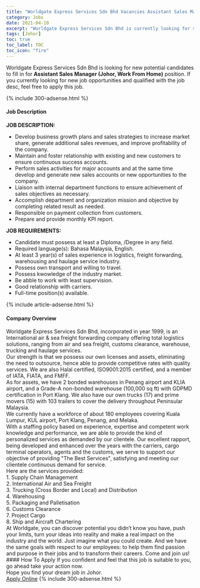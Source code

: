 ```yaml
---
title: "Worldgate Express Services Sdn Bhd Vacancies Assistant Sales Manager (Johor, Work From Home)" 
category: Jobs 
date: 2021-04-10 
excerpt: "Worldgate Express Services Sdn Bhd is currently looking for suitable person to fill in the Assistant Sales Manager (Johor, Work From Home) which based in Johor" 
tags: [Johor] 
toc: true 
toc_label: TOC 
toc_icon: "fire" 
--- 
```


<p>Worldgate Express Services Sdn Bhd is looking for new potential candidates to fill in for <b>Assistant Sales Manager (Johor, Work From Home)</b> position. If you currently looking for new job opportunities and qualified with the job desc, feel free to apply this job.
</p>{% include 300-adsense.html %} 
<div><div><h4>Job Description</h4></div><div><div><span><div><div><strong>JOB DESCRIPTION:</strong></div><ul><li>Develop business growth plans and sales strategies to increase market share, generate additional sales revenues, and improve profitability of the company.</li><li>Maintain and foster relationship with existing and new customers to ensure continuous success accounts.</li><li>Perform sales activities for major accounts and at the same time develop and generate new sales accounts or new opportunities to the company.</li><li>Liaison with internal department functions to ensure achievement of sales objectives as necessary.</li><li>Accomplish department and organization mission and objective by completing related result as needed.</li><li>Responsible on payment collection from customers.</li><li>Prepare and provide monthly KPI report.</li></ul><div><strong>JOB REQUIREMENTS:</strong></div><ul><li>Candidate must possess at least a Diploma, /Degree in any field.</li><li>Required language(s): Bahasa Malaysia, English.</li><li>At least 3 year(s) of sales experience in logistics, freight forwarding, warehousing and haulage service industry.</li><li>Possess own transport and willing to travel.</li><li>Possess kwowledge of the industry market.</li><li>Be abble to work with least supervision.</li><li>Good relationship with carriers.</li><li>Full-time position(s) available.</li></ul></div></span></div></div></div> 
{% include article-adsense.html %} 
<div><div><h4>Company Overview</h4></div><div><div><span><div><div>
	Worldgate Express Services Sdn Bhd, incorporated in year 1999, is an International air &amp; sea freight forwarding company offering total logistics solutions, ranging from air and sea freight, customs clearance, warehouse, trucking and haulage services.</div>
<div>
<div>
		Our strength is that we possess our own licenses and assets, eliminating the need to outsource, hence able to provide competitive rates with quality services. We are also Halal certified, ISO9001:2015 certified, and a member of IATA, FIATA, and FMFF.</div>
<div>
		As for assets, we have 2 bonded warehouses in Penang airport and KLIA airport, and a Grade-A non-bonded warehouse (100,000 sq ft) with GDPMD certification in Port Klang. We also have our own trucks (17) and prime movers (15) with 103 trailers to cover the delivery throughout Peninsular Malaysia.</div>
<div>
		We currently have a workforce of about 180 employees covering Kuala Lumpur, KUL airport, Port Klang, Penang, and Melaka.</div>
<div>
		With a staffing policy based on experience, expertise and competent work knowledge and performance, we are able to provide the kind of personalized services as demanded by our clientele. Our excellent rapport, being developed and enhanced over the years with the carriers, cargo terminal operators, agents and the customs, we serve to support our objective of providing "The Best Services", satisfying and meeting our clientele continuous demand for service.</div>
<div>
		Here are the services provided:</div>
	1. Supply Chain Management<br>
	2. International Air and Sea Freight<br>
	3. Trucking (Cross Border and Local) and Distribution<br>
	4. Warehousing<br>
	5. Packaging and Palletisation<br>
	6. Customs Clearance<br>
	7. Project Cargo<br>
	8. Ship and Aircraft Chartering</div>
<div>
	At Worldgate, you can discover potential you didn&#8217;t know you have, push your limits, turn your ideas into reality and make a real impact on the industry and the world. Just imagine what you could create. And we have the same goals with respect to our employees: to help them find passion and purpose in their jobs and to transform their careers. Come and join us!</div></div></span></div></div></div> 
#### How To Apply 
If you confident and feel that this job is suitable to you, go ahead take your action now. <br/> 
Hope you find your dream job in Johor. <br/> 
<a href="https://www.jobstreet.com.my/en/job/assistant-sales-manager-johor-work-from-home-4529482?jobId=jobstreet-my-job-4529482&" class="btn btn--info" target="_blank" rel="nofollow noopenner">Apply Online</a> 
{% include 300-adsense.html %} 